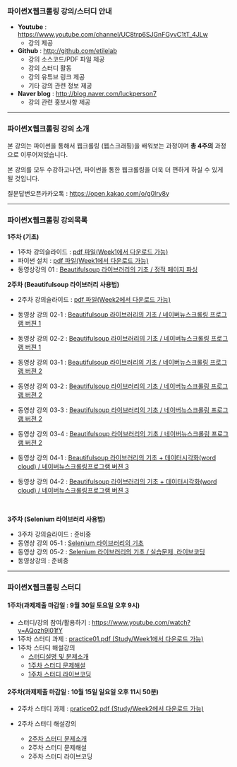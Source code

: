 ### 파이썬X웹크롤링 강의/스터디 안내

- **Youtube** :  https://www.youtube.com/channel/UC8trp6SJGnFGyvC1tT_4JLw
  - 강의 제공
- **Github** : http://github.com/etilelab
  - 강의 소스코드/PDF 파일 제공
  - 강의 스터디 활동
  - 강의 유튜브 링크 제공
  - 기타 강의 관련 정보 제공
- **Naver blog** : http://blog.naver.com/luckperson7
  - 강의 관련 홍보사항 제공

------

### 파이썬X웹크롤링 강의 소개

본 강의는 파이썬을 통해서 웹크롤링 (웹스크래핑)을 배워보는 과정이며 **총 4주의** 과정으로 이루어져있습니다.

본 강의를 모두 수강하고나면, 파이썬을 통한 웹크롤링을 더욱 더 편하게 하실 수 있게 될 것입니다.

질문답변오픈카카오톡 : https://open.kakao.com/o/g0lry8y



------

### 파이썬X웹크롤링 강의목록

**1주차 (기초)**

- 1주차 강의슬라이드 : [pdf 파일(Week1에서 다운로드 가능)](https://github.com/etilelab/webcrawling/blob/master/Week1/1주차%20강의슬라이드.pdf)
- 파이썬 설치 : [pdf 파일(Week1에서 다운로드 가능)](https://github.com/etilelab/webcrawling/blob/master/Week1/pythonInstall.pdf)
- 동영상강의 01 : [Beautifulsoup 라이브러리의 기초 / 정적 페이지 파싱](https://youtu.be/QLf-pDoJvjQ)




**2주차 (Beautifulsoup 라이브러리 사용법)**

- 2주차 강의슬라이드 : [pdf 파일(Week2에서 다운로드 가능)](https://github.com/etilelab/webcrawling/blob/master/Week2/2주차%20강의슬라이드.pdf)

- 동영상 강의 02-1 : [Beautifulsoup 라이브러리의 기초 / 네이버뉴스크롤링 프로그램 버젼 1](https://youtu.be/IkZiDDFfJ88)

- 동영상 강의 02-2 : [Beautifulsoup 라이브러리의 기초 / 네이버뉴스크롤링 프로그램 버젼 1](https://youtu.be/BmQTdv3wF-U)

- 동영상 강의 03-1 : [Beautifulsoup 라이브러리의 기초 / 네이버뉴스크롤링 프로그램 버젼 2](https://youtu.be/YYGCbyrgNNk)

- 동영상 강의 03-2 : [Beautifulsoup 라이브러리의 기초 / 네이버뉴스크롤링 프로그램 버젼 2](https://youtu.be/VXAUZag1kIU)

- 동영상 강의 03-3 : [Beautifulsoup 라이브러리의 기초  / 네이버뉴스크롤링 프로그램 버젼 2](https://youtu.be/DTovorjABOk)

- 동영상 강의 03-4 : [Beautifulsoup 라이브러리의 기초 / 네이버뉴스크롤링 프로그램 버젼 2](https://youtu.be/H80LB8cLGI4)

- 동영상 강의 04-1 : [Beautifulsoup 라이브러리의 기초 + 데이터시각화(word cloud) / 네이버뉴스크롤링프로그램 버젼 3](https://youtu.be/zxV2LZ5LIuk)

- 동영상 강의 04-2 : [Beautifulsoup 라이브러리의 기초 + 데이터시각화(word cloud) / 네이버뉴스크롤링프로그램 버젼 3](https://www.youtube.com/watch?v=sAAf8QWT6BI)

  ​

**3주차 (Selenium 라이브러리 사용법)**

- 3주차 강의슬라이드 : 준비중
- 동영상 강의 05-1 : [Selenium 라이브러리의 기초](https://youtu.be/2JownLkyRPY)
- 동영상 강의 05-2 : [Selenium 라이브러리의 기초 / 실습문제, 라이브코딩](https://youtu.be/zPYhyk8LGlU)
- 동영상강의 : 준비중


------

### 파이썬X웹크롤링 스터디

#### 1주차(과제제출 마감일 : 9월 30일 토요일 오후 9시) 

- 스터디/강의 참여/활용하기 : https://www.youtube.com/watch?v=AQozh9l01fY
- 1주차 스터디 과제 : [practice01.pdf (Study/Week1에서 다운로드 가능)](https://github.com/etilelab/webcrawling/blob/master/Study/Week1/practice01.pdf)
- 1주차 스터디 해설강의
  -  [스터디설명 및 문제소개](https://www.youtube.com/watch?v=AQozh9l01fY) 
  -  [1주차 스터디 문제해설](https://youtu.be/ClSH-dGiLo8)
  - [1주차 스터디 라이브코딩](https://youtu.be/V2gAIYzl568)

#### 2주차(과제제출 마감일 : 10월 15일 일요일 오후 11시 50분)

- 2주차 스터디 과제 : [pratice02.pdf (Study/Week2에서 다운로드 가능)](https://github.com/etilelab/webcrawling/blob/master/Study/Week2/practice02.pdf)

- 2주차 스터디 해설강의

  -  [2주차 스터디 문제소개](https://youtu.be/tVbEKr40VyA) 
  - 2주차 스터디 문제해설 
  - 2주차 스터디 라이브코딩

  ​